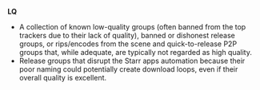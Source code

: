 <!-- markdownlint-disable MD041-->
**LQ**<br>

- A collection of known low-quality groups (often banned from the top trackers due to their lack of quality), banned or dishonest release groups, or rips/encodes from the scene and quick-to-release P2P groups that, while adequate, are typically not regarded as high quality.
- Release groups that disrupt the Starr apps automation because their poor naming could potentially create download loops, even if their overall quality is excellent.
<!-- markdownlint-enable MD041-->

